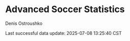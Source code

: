 # Advanced Soccer Statistics
Denis Ostroushko

<!-- gfm -->

Last successful data update: 2025-07-08 13:25:40 CST
